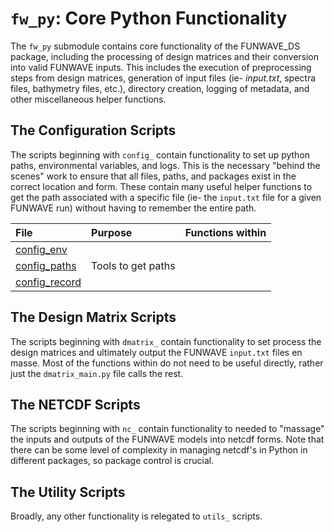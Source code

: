 # `fw_py`: Core Python Functionality

The `fw_py` submodule contains core functionality of the FUNWAVE_DS package, including the processing of design matrices and their conversion into valid FUNWAVE inputs. This includes the execution of preprocessing steps from design matrices, generation of input files (ie- *input.txt*, spectra files, bathymetry files, etc.), directory creation, logging of metadata, and other miscellaneous helper functions.

## The Configuration Scripts
The scripts beginning with `config_` contain functionality to set up python paths, environmental variables, and logs. This is the necessary "behind the scenes" work to ensure that all files, paths, and packages exist in the correct location and form. These contain many useful helper functions to get the path associated with a specific file (ie- the `input.txt` file for a given FUNWAVE run) without having to remember the entire path.

|File| Purpose|Functions within|
|:--|:--|:--|
|[config_env](./config_env.py) |  | | 
|[config_paths](./config_paths.py) | Tools to get paths | | 
|[config_record](./config_record.py) | | 

## The Design Matrix Scripts
The scripts beginning with `dmatrix_` contain functionality to set process the design matrices and ultimately output the FUNWAVE `input.txt` files en masse. Most of the functions within do not need to be useful directly, rather just the `dmatrix_main.py` file calls the rest.

## The NETCDF Scripts
The scripts beginning with `nc_` contain functionality to needed to "massage" the inputs and outputs of the FUNWAVE models into netcdf forms. Note that there can be some level of complexity in managing netcdf's in Python in different packages, so package control is crucial.

## The Utility Scripts
Broadly, any other functionality is relegated to `utils_` scripts.